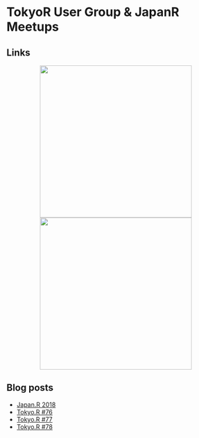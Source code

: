 # TokyoR User Group & JapanR Meetups

## Links

<center>
<a href = "https://tokyor.connpass.com/">
<img src = "https://i.imgur.com/UlstyyS.png" width = "350" />
</a>
</center>

<center>
<a href = "http://japanr.connpass.com/">
<img src = "https://i.imgur.com/YZXPElx.png" width = "350" />
</a>
</center>

## Blog posts
- [Japan.R 2018](https://ryo-n7.github.io/2018-12-06-japanr-conference-roundup-blog-post/)
- [Tokyo.R #76](https://ryo-n7.github.io/2019-03-07-tokyoR-76-roundup/)
- [Tokyo.R #77](https://ryo-n7.github.io/2019-04-24-tokyoR-77/)
- [Tokyo.R #78](https://ryo-n7.github.io/2019-05-31-tokyoR-78-roundup/)